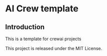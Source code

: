 
# AI Crew template
## Introduction
This is a template for crewai projects

This project is released under the MIT License.

